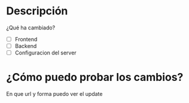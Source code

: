 # Descripción 
¿Qué ha cambiado?

- [ ] Frontend
- [ ] Backend  
- [ ] Configuracion del server 

# ¿Cómo puedo probar los cambios?
En que url y forma puedo ver el update
